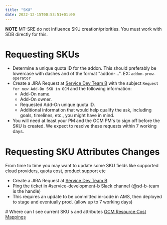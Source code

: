 ```yaml
---
title: "SKU"
date: 2022-12-15T00:53:51+01:00
---
```


**NOTE** MT-SRE do not influence SKU creation/priorities. You must work with SDB directly for this.

# Requesting SKUs
* Determine a unique quota ID for the addon. This should preferably be
  lowercase with dashes and of the format "addon-...". EX:
  `addon-prow-operator`
* Create a JIRA Request at [Service Dev Team B](https://issues.redhat.com/projects/SDB/)
  with the subject `Request for new Add-On SKU in OCM` and the following information:
    * Add-On name.
    * Add-On owner.
    * Requested Add-On unique quota ID.
    * Additional information that would help qualify the ask, including goals,
      timelines, etc., you might have in mind.
* You will need at least your PM and the OCM PM's to sign off before the SKU
  is created. We expect to resolve these requests within 7 working days.

# Requesting SKU Attributes Changes
From time to time you may want to update some SKU fields like supported cloud providers, quota cost, product support etc
* Create a JIRA Request at [Service Dev Team B](https://issues.redhat.com/projects/SDB/)
* Ping the ticket in #service-development-b Slack channel (@sd-b-team is the handle)
* This requires an update to be committed in-code in AMS, then deployed to stage and eventually prod. (allow up to 7 working days)


# Where can I see current SKU's and attributes
[OCM Resource Cost Mappings](https://docs.google.com/spreadsheets/d/1HGvQnahZCxb_zYH2kSnnTFsxy9MM49vywd-P0X_ISLA/edit#gid=1479779350)
